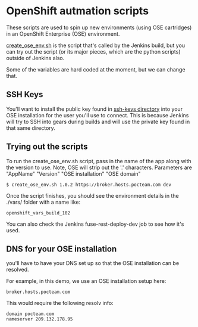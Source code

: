 # OpenShift autmation scripts
These scripts are used to spin up new environments (using OSE cartridges) in an OpenShift Enterprise (OSE) environment.

[create_ose_env.sh](create_ose_env.sh) is the script that's called by the Jenkins build, but you can try out the
script (or its major pieces, which are the python scripts) outside of Jenkins also.

Some of the variables are hard coded at the moment, but we can change that.

## SSH Keys
You'll want to install the public key found in [ssh-keys directory](ssh-keys) into your OSE installation for
the user you'll use to connect. This is because Jenkins will try to SSH into gears during builds and will use
the private key found in that same directory.

## Trying out the scripts

To run the create_ose_env.sh script, pass in the name of the app along with the version to use. Note,
OSE will strip out the '.' characters. Parameters are "AppName" "Version" "OSE installation" "OSE domain"

    $ create_ose_env.sh 1.0.2 https://broker.hosts.pocteam.com dev
    

Once the script finishes, you should see the environment details in the ./vars/ folder with a name like:

    openshift_vars_build_102
    
You can also check the Jenkins fuse-rest-deploy-dev job to see how it's used.

## DNS for your OSE installation
you'll have to have your DNS set up so that the OSE installation can be resolved. 

For example, in this demo, we use an OSE installation setup here:

    broker.hosts.pocteam.com

This would require the following resolv info:


    domain pocteam.com
    nameserver 209.132.178.95